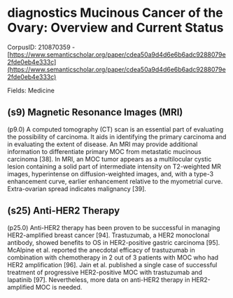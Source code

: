 # diagnostics Mucinous Cancer of the Ovary: Overview and Current Status

CorpusID: 210870359 - [https://www.semanticscholar.org/paper/cdea50a9d4d6e6b6adc9288079e2fde0eb4e333c](https://www.semanticscholar.org/paper/cdea50a9d4d6e6b6adc9288079e2fde0eb4e333c)

Fields: Medicine

## (s9) Magnetic Resonance Images (MRI)
(p9.0) A computed tomography (CT) scan is an essential part of evaluating the possibility of carcinoma. It aids in identifying the primary carcinoma and in evaluating the extent of disease. An MRI may provide additional information to differentiate primary MOC from metastatic mucinous carcinoma [38]. In MRI, an MOC tumor appears as a multilocular cystic lesion containing a solid part of intermediate intensity on T2-weighted MR images, hyperintense on diffusion-weighted images, and, with a type-3 enhancement curve, earlier enhancement relative to the myometrial curve. Extra-ovarian spread indicates malignancy [39].
## (s25) Anti-HER2 Therapy
(p25.0) Anti-HER2 therapy has been proven to be successful in managing HER2-amplified breast cancer [94]. Trastuzumab, a HER2 monoclonal antibody, showed benefits to OS in HER2-positive gastric carcinoma [95]. McAlpine et al. reported the anecdotal efficacy of trastuzumab in combination with chemotherapy in 2 out of 3 patients with MOC who had HER2 amplification [96]. Jain et al. published a single case of successful treatment of progressive HER2-positive MOC with trastuzumab and lapatinib [97]. Nevertheless, more data on anti-HER2 therapy in HER2-amplified MOC is needed.
